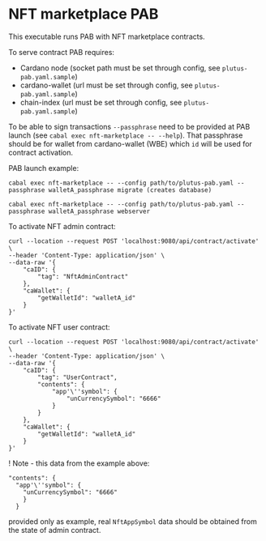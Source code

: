 # NFT marketplace PAB

This executable runs PAB with NFT marketplace contracts.

To serve contract PAB requires:
 - Cardano node  (socket path must be set through config, see `plutus-pab.yaml.sample`)
 - cardano-wallet (url must be set through config, see `plutus-pab.yaml.sample`)
 - chain-index (url must be set through config, see `plutus-pab.yaml.sample`)

To be able to sign transactions `--passphrase` need to be provided at PAB launch (see `cabal exec nft-marketplace -- --help`). That passphrase should be for wallet from cardano-wallet (WBE) which `id` will be used for contract activation.

PAB launch example:
```
cabal exec nft-marketplace -- --config path/to/plutus-pab.yaml --passphrase walletA_passphrase migrate (creates database)

cabal exec nft-marketplace -- --config path/to/plutus-pab.yaml --passphrase walletA_passphrase webserver
```

To activate NFT admin contract:
```
curl --location --request POST 'localhost:9080/api/contract/activate' \
--header 'Content-Type: application/json' \
--data-raw '{
    "caID": {
        "tag": "NftAdminContract"
    },
    "caWallet": {
        "getWalletId": "walletA_id"
    }
}'
```

To activate NFT user contract:
```
curl --location --request POST 'localhost:9080/api/contract/activate' \
--header 'Content-Type: application/json' \
--data-raw '{
    "caID": {
        "tag": "UserContract",
        "contents": {
            "app'\''symbol": {
                "unCurrencySymbol": "6666"
            }
        }
    },
    "caWallet": {
        "getWalletId": "walletA_id"
    }
}'
```
! Note - this data from the example above:
```
"contents": {
  "app'\''symbol": {
    "unCurrencySymbol": "6666"
    }
  }
```
provided only as example, real `NftAppSymbol` data should be obtained from the state of admin contract.